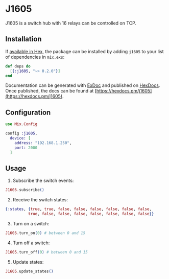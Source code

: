 # J1605

J1605 is a switch hub with 16 relays can be controlled on TCP.

## Installation

If [available in Hex](https://hex.pm/docs/publish), the package can be installed
by adding `j1605` to your list of dependencies in `mix.exs`:

```elixir
def deps do
  [{:j1605, "~> 0.2.0"}]
end
```

Documentation can be generated with [ExDoc](https://github.com/elixir-lang/ex_doc)
and published on [HexDocs](https://hexdocs.pm). Once published, the docs can
be found at [https://hexdocs.pm/j1605](https://hexdocs.pm/j1605).

## Configuration

```elixir
use Mix.Config

config :j1605,
  device: [
    address: "192.168.1.250",
    port: 2000
  ]
```

## Usage

1. Subscribe the switch events:

```elixir
J1605.subscribe()
```

2. Receive the switch states:

```elixir
{:states, {true, true, false, false, false, false, false, false,
          true, false, false, false, false, false, false, false}}
```

3. Turn on a switch:

```elixir
J1605.turn_on(0) # between 0 and 15
```

4. Turn off a switch:

```elixir
J1605.turn_off(0) # between 0 and 15
```

5. Update states:

```elixir
J1605.update_states()
```
